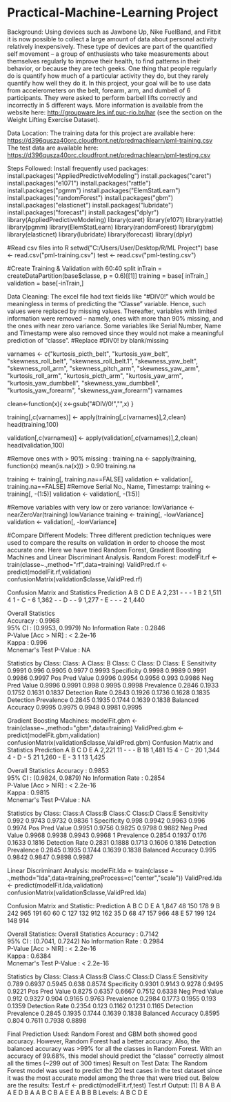 # Practical-Machine-Learning Project

Background:
Using devices such as Jawbone Up, Nike FuelBand, and Fitbit it is now possible to collect a large amount of data about personal activity relatively inexpensively. These type of devices are part of the quantified self movement – a group of enthusiasts who take measurements about themselves regularly to improve their health, to find patterns in their behavior, or because they are tech geeks. One thing that people regularly do is quantify how much of a particular activity they do, but they rarely quantify how well they do it. In this project, your goal will be to use data from accelerometers on the belt, forearm, arm, and dumbell of 6 participants. They were asked to perform barbell lifts correctly and incorrectly in 5 different ways. More information is available from the website here: http://groupware.les.inf.puc-rio.br/har (see the section on the Weight Lifting Exercise Dataset).

Data Location:
The training data for this project are available here:
https://d396qusza40orc.cloudfront.net/predmachlearn/pml-training.csv
The test data are available here:
https://d396qusza40orc.cloudfront.net/predmachlearn/pml-testing.csv

Steps Followed:
Install frequently used packages:
install.packages("AppliedPredictiveModeling")
install.packages("caret")
install.packages("e1071")
install.packages("rattle")
install.packages("pgmm")
install.packages("ElemStatLearn")
install.packages("randomForest")
install.packages("gbm")
install.packages("elasticnet")
install.packages("lubridate")
install.packages("forecast")
install.packages("dplyr")
library(AppliedPredictiveModeling)
library(caret)
library(e1071)
library(rattle)
library(pgmm)
library(ElemStatLearn)
library(randomForest)
library(gbm)
library(elasticnet)
library(lubridate)
library(forecast)
library(dplyr)

#Read csv files into R
setwd("C:/Users/User/Desktop/R/ML Project")
base <- read.csv("pml-training.csv")
test <- read.csv("pml-testing.csv")

#Create Training & Validation with 60:40 split
inTrain = createDataPartition(base$classe, p = 0.6)[[1]]
training = base[ inTrain,]
validation = base[-inTrain,]

Data  Cleaning:
The excel file had text fields like “#DIV0!” which would be meaningless in terms of predicting the “Classe” variable. Hence, such values were replaced by missing values. Thereafter, variables with limited information were removed – namely, ones with more than 90% missing, and the ones with near zero variance. Some variables like Serial Number, Name and Timestamp were also removed since they would not make a meaningful prediction of “classe”.
#Replace #DIV0! by blank/missing

varnames <- c("kurtosis_picth_belt", "kurtosis_yaw_belt", "skewness_roll_belt", "skewness_roll_belt.1", "skewness_yaw_belt", 
"skewness_roll_arm", "skewness_pitch_arm", "skewness_yaw_arm", 
"kurtosis_roll_arm", "kurtosis_picth_arm", "kurtosis_yaw_arm",
"kurtosis_yaw_dumbbell", "skewness_yaw_dumbbell",
"kurtosis_yaw_forearm", "skewness_yaw_forearm")
varnames

clean<-function(x){
x<-gsub("#DIV/0!","",x)
}

training[,c(varnames)] <- apply(training[,c(varnames)],2,clean)
head(training,100)

validation[,c(varnames)] <- apply(validation[,c(varnames)],2,clean)
head(validation,100)

#Remove ones with > 90% missing :
training.na <- sapply(training, function(x) mean(is.na(x))) > 0.90
training.na

training <- training[, training.na==FALSE]
validation <- validation[, training.na==FALSE]
#Remove Serial No., Name, Timestamp:
training <- training[, -(1:5)]
validation <- validation[, -(1:5)]

#Remove variables with very low or zero variance:
lowVariance <- nearZeroVar(training)
lowVariance
training <- training[, -lowVariance]
validation <- validation[, -lowVariance]

#Compare Different Models:
Three different prediction techniques were used to compare the results on validation in order to choose the most accurate one. Here we have tried Random Forest, Gradient Boosting Machines and Linear Discriminant Analysis.
Random Forest:
modelFit.rf <- train(classe~.,method="rf",data=training)
ValidPred.rf <- predict(modelFit.rf,validation)
confusionMatrix(validation$classe,ValidPred.rf)

Confusion Matrix and Statistics
Prediction	A	      B	      C	      D	      E
A	          2,231	  -	      -	      -	      1
B	          2	      1,511	  4	      1	      -
C	          -	      6	      1,362	  -	      -
D	          -	      -	      9	      1,277	  -
E	          -	      -	      -	      2	      1,440

Overall Statistics  
Accuracy : 0.9968          
95% CI : (0.9953, 0.9979)
No Information Rate : 0.2846          
P-Value [Acc > NIR] : < 2.2e-16                       
Kappa : 0.996           
Mcnemar's Test P-Value : NA              

Statistics by Class:
	                    Class: A	Class: B	Class: C	Class: D	Class: E
Sensitivity	          0.9991	  0.996	    0.9905	  0.9977	  0.9993
Specificity	          0.9998	  0.9989	  0.9991	  0.9986	  0.9997
Pos Pred Value 	      0.9996	  0.9954	  0.9956	  0.993	    0.9986
Neg Pred Value	      0.9996	  0.9991	  0.998	    0.9995	  0.9998
Prevalence	          0.2846	  0.1933	  0.1752	  0.1631	  0.1837
Detection Rate	      0.2843	  0.1926	  0.1736	  0.1628	  0.1835
Detection Prevalence	0.2845	  0.1935	  0.1744	  0.1639	  0.1838
Balanced Accuracy	    0.9995	  0.9975	  0.9948	  0.9981	  0.9995


Gradient Boosting Machines:
modelFit.gbm <- train(classe~.,method="gbm",data=training)
ValidPred.gbm <- predict(modelFit.gbm,validation)
confusionMatrix(validation$classe,ValidPred.gbm)
Confusion Matrix and Statistics
Prediction 	A	      B	      C	      D	      E
 A 	        2,221	  11	    -	      -	      -
 B 	        18	    1,481	  15	    4	      -
 C 	        -	      20	    1,344	  4	      -
 D 	        -	      5	      21	    1,260	  -
 E 	        -	      3	      1	      13	    1,425


Overall Statistics
Accuracy : 0.9853          
95% CI : (0.9824, 0.9879)
No Information Rate : 0.2854          
P-Value [Acc > NIR] : < 2.2e-16       
Kappa : 0.9815          
 Mcnemar's Test P-Value : NA   

Statistics by Class:
	                    Class:A	Class:B	Class:C	Class:D	Class:E
Sensitivity	          0.992	  0.9743	0.9732	0.9836	1
Specificity	          0.998	  0.9942	0.9963	0.996	  0.9974
Pos Pred Value	      0.9951	0.9756	0.9825	0.9798	0.9882
Neg Pred Value	      0.9968	0.9938	0.9943	0.9968	1
Prevalence	          0.2854	0.1937	0.176	  0.1633	0.1816
Detection Rate	      0.2831	0.1888	0.1713	0.1606	0.1816
Detection Prevalence	0.2845	0.1935	0.1744	0.1639	0.1838
Balanced Accuracy	    0.995	0.9842	  0.9847	0.9898	0.9987
           
Linear Discriminant Analysis:
modelFit.lda <- train(classe ~ .,method="lda",data=training,preProcess=c("center","scale"))
ValidPred.lda <- predict(modelFit.lda,validation)
confusionMatrix(validation$classe,ValidPred.lda)

Confusion Matrix and Statistic:
Prediction 	 A 	      B 	      C 	      D 	      E 
 A 	         1,847 	  48 	      150 	    178 	    9 
 B 	         242 	    965 	    191 	    60 	      60 
 C 	         127 	    132 	    912 	    162 	    35 
 D 	         68 	    47 	      157 	    966 	    48 
 E 	         57 	    199 	    124 	    148 	    914 


Overall Statistics:
Overall Statistics
Accuracy : 0.7142          
95% CI : (0.7041, 0.7242)
No Information Rate : 0.2984          
P-Value [Acc > NIR] : < 2.2e-16       
Kappa : 0.6384          
Mcnemar's Test P-Value : < 2.2e-16       

Statistics by Class:
	                    Class:A	Class:B	Class:C	Class:D	Class:E
Sensitivity	          0.789	  0.6937	0.5945	0.638	  0.8574
Specificity	          0.9301	0.9143	0.9278	0.9495	0.9221
Pos Pred Value	      0.8275	0.6357	0.6667	0.7512	0.6338
Neg Pred Value	      0.912	  0.9327	0.904	  0.9165	0.9763
Prevalence	          0.2984	0.1773	0.1955	0.193	  0.1359
Detection Rate	      0.2354	0.123	  0.1162	0.1231	0.1165
Detection Prevalence	0.2845	0.1935	0.1744	0.1639	0.1838
Balanced Accuracy	    0.8595	0.804	  0.7611	0.7938	0.8898


Final Prediction Used:
Random Forest and GBM both showed good accuracy. However, Random Forest had a better accuracy. Also, the balanced accuracy was >99% for all the classes in Random Forest. With an accuracy of 99.68%, this model should predict the “classe” correctly almost all the times (~299 out of 300 times)
Result on Test Data:
The Random Forest model was used to predict the 20 test cases in the test dataset since it was the most accurate model among the three that were tried out. Below are the results:
Test.rf <- predict(modelFit.rf,test)
Test.rf
Output:
[1] B A B A A E D B A A B C B A E E A B B B
Levels: A B C D E

